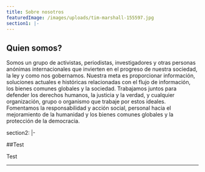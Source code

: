 ```yaml
---
title: Sobre nosotros
featuredImage: /images/uploads/tim-marshall-155597.jpg
section1: |-
---
```

  ## Quien somos?

  Somos un grupo de activistas, periodistas, investigadores y otras personas anónimas internacionales que invierten en el progreso de nuestra sociedad, la ley y como nos gobernamos. Nuestra meta es proporcionar información, soluciones actuales e históricas relacionadas con el flujo de información, los bienes comunes globales y la sociedad. Trabajamos juntos para defender los derechos humanos, la justicia y la verdad, y cualquier organización, grupo o organismo que trabaje por estos ideales. Fomentamos la responsabilidad y acción social, personal hacia el mejoramiento de la humanidad y los bienes comunes globales y la protección de la democracia.

section2: |-

  ##Test

  Test

 ---
 